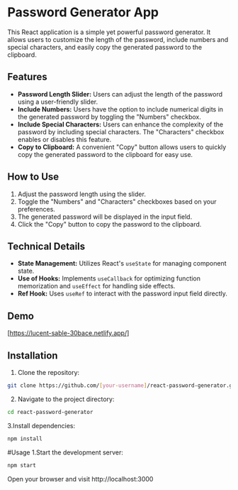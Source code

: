 # Password Generator App

This React application is a simple yet powerful password generator. It allows users to customize the length of the password, include numbers and special characters, and easily copy the generated password to the clipboard.

## Features

- **Password Length Slider:** Users can adjust the length of the password using a user-friendly slider.
- **Include Numbers:** Users have the option to include numerical digits in the generated password by toggling the "Numbers" checkbox.
- **Include Special Characters:** Users can enhance the complexity of the password by including special characters. The "Characters" checkbox enables or disables this feature.
- **Copy to Clipboard:** A convenient "Copy" button allows users to quickly copy the generated password to the clipboard for easy use.

## How to Use

1. Adjust the password length using the slider.
2. Toggle the "Numbers" and "Characters" checkboxes based on your preferences.
3. The generated password will be displayed in the input field.
4. Click the "Copy" button to copy the password to the clipboard.

## Technical Details

- **State Management:** Utilizes React's `useState` for managing component state.
- **Use of Hooks:** Implements `useCallback` for optimizing function memorization and `useEffect` for handling side effects.
- **Ref Hook:** Uses `useRef` to interact with the password input field directly.
## Demo

[https://lucent-sable-30bace.netlify.app/]
## Installation

1. Clone the repository:

```bash
git clone https://github.com/[your-username]/react-password-generator.git
```
2. Navigate to the project directory:
```bash
cd react-password-generator
```
3.Install dependencies:
```bash
npm install
```
#Usage
1.Start the development server:
```bash
npm start
```
Open your browser and visit http://localhost:3000




